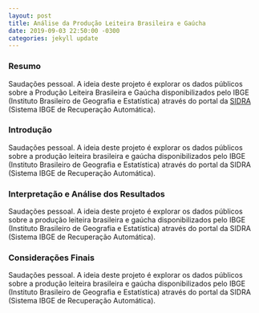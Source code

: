 ```yaml
---
layout: post
title: Análise da Produção Leiteira Brasileira e Gaúcha
date: 2019-09-03 22:50:00 -0300
categories: jekyll update
---
```


<h3> Resumo </h3>

Saudações pessoal. A ideia deste projeto é explorar os dados públicos sobre a Produção Leiteira Brasileira e Gaúcha disponibilizados pelo IBGE (Instituto Brasileiro de Geografia e Estatística) através do portal da [SIDRA](https://sidra.ibge.gov.br/home/pimpfbr/brasil) (Sistema IBGE de Recuperação Automática).<br />

<h3> Introdução </h3>

Saudações pessoal. A ideia deste projeto é explorar os dados públicos sobre a produção leiteira brasileira e gaúcha disponibilizados pelo IBGE (Instituto Brasileiro de Geografia e Estatística) através do portal da SIDRA (Sistema IBGE de Recuperação Automática).<br />

<h3> Interpretação e Análise dos Resultados </h3>

Saudações pessoal. A ideia deste projeto é explorar os dados públicos sobre a produção leiteira brasileira e gaúcha disponibilizados pelo IBGE (Instituto Brasileiro de Geografia e Estatística) através do portal da SIDRA (Sistema IBGE de Recuperação Automática).<br />

<h3> Considerações Finais </h3>

Saudações pessoal. A ideia deste projeto é explorar os dados públicos sobre a produção leiteira brasileira e gaúcha disponibilizados pelo IBGE (Instituto Brasileiro de Geografia e Estatística) através do portal da SIDRA (Sistema IBGE de Recuperação Automática).<br />